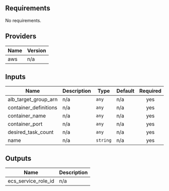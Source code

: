 ## Requirements

No requirements.

## Providers

| Name | Version |
|------|---------|
| aws | n/a |

## Inputs

| Name | Description | Type | Default | Required |
|------|-------------|------|---------|:--------:|
| alb\_target\_group\_arn | n/a | `any` | n/a | yes |
| container\_definitions | n/a | `any` | n/a | yes |
| container\_name | n/a | `any` | n/a | yes |
| container\_port | n/a | `any` | n/a | yes |
| desired\_task\_count | n/a | `any` | n/a | yes |
| name | n/a | `string` | n/a | yes |

## Outputs

| Name | Description |
|------|-------------|
| ecs\_service\_role\_id | n/a |
